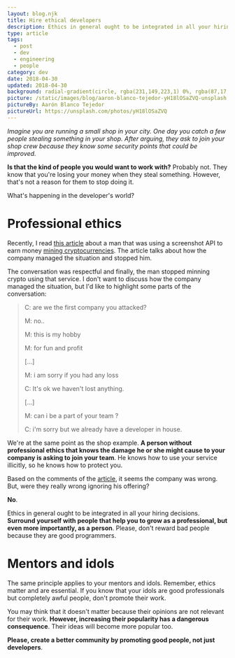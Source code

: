 ```yaml
---
layout: blog.njk
title: Hire ethical developers
description: Ethics in general ought to be integrated in all your hiring decisions. Surround yourself with people that help you to grow as a professional, but even more importantly, as a person
type: article
tags:
  - post
  - dev
  - engineering
  - people
category: dev
date: 2018-04-30
updated: 2018-04-30
background: radial-gradient(circle, rgba(231,149,223,1) 0%, rgba(87,17,233,1) 100%);
picture: /static/images/blog/aaron-blanco-tejedor-yH18lOSaZVQ-unsplash.webp
pictureBy: Aarón Blanco Tejedor
pictureUrl: https://unsplash.com/photos/yH18lOSaZVQ
---
```


_Imagine you are running a small shop in your city. One day you catch a few people stealing something in your shop. After arguing, they ask to join your shop crew because they know some security points that could be improved._

**Is that the kind of people you would want to work with?** Probably not. They know that you're losing your money when they steal something. However, that's not a reason for them to stop doing it.

What's happening in the developer's world?

# Professional ethics

Recently, I read [this article](https://medium.com/@timotheejeannin/i-built-a-screenshot-api-and-some-guy-was-mining-cryptocurrencies-with-it-cd188dfae773) about a man that was using a screenshot API to earn money [mining cryptocurrencies](https://en.wikipedia.org/wiki/Cryptocurrency). The article talks about how the company managed the situation and stopped him.

The conversation was respectful and finally, the man stopped minning crypto using that service. I don't want to discuss how the company managed the situation, but I'd like to highlight some parts of the conversation:

> C: are we the first company you attacked?
>
> M: no..
>
> M: this is my hobby
>
> M: for fun and profit
>
> [...]
>
> M: i am sorry if you had any loss
>
> C: It's ok we haven't lost anything.
>
> [...]
>
> M: can i be a part of your team ?
>
> C: i'm sorry but we already have a developer in house.

We're at the same point as the shop example. **A person without professional ethics that knows the damage he or she might cause to your company is asking to join your team**. He knows how to use your service illicitly, so he knows how to protect you.

Based on the comments of the [article](https://medium.com/@timotheejeannin/i-built-a-screenshot-api-and-some-guy-was-mining-cryptocurrencies-with-it-cd188dfae773), it seems the company was wrong. But, were they really wrong ignoring his offering?

**No**.

Ethics in general ought to be integrated in all your hiring decisions. **Surround yourself with people that help you to grow as a professional, but even more importantly, as a person**. Please, don't reward bad people because they are good programmers.

# Mentors and idols

The same principle applies to your mentors and idols. Remember, ethics matter and are essential. If you know that your idols are good professionals but completely awful people, don't promote their work.

You may think that it doesn't matter because their opinions are not relevant for their work. **However, increasing their popularity has a dangerous consequence**. Their ideas will become more popular too.

**Please, create a better community by promoting good people, not just developers**.
